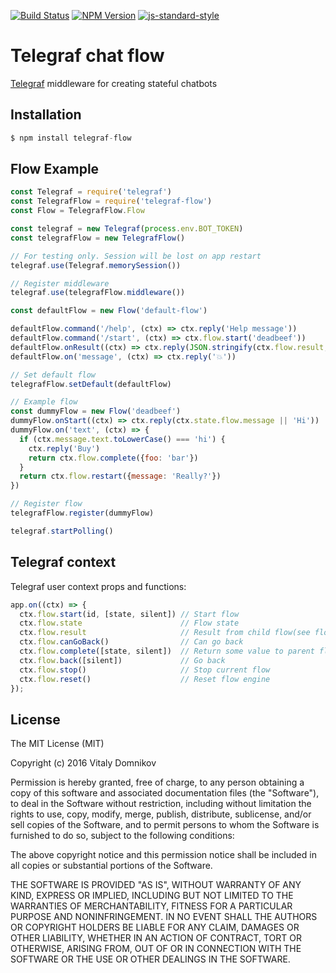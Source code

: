 [![Build Status](https://img.shields.io/travis/telegraf/telegraf-flow.svg?branch=master&style=flat-square)](https://travis-ci.org/telegraf/telegraf-flow)
[![NPM Version](https://img.shields.io/npm/v/telegraf-flow.svg?style=flat-square)](https://www.npmjs.com/package/telegraf-flow)
[![js-standard-style](https://img.shields.io/badge/code%20style-standard-brightgreen.svg?style=flat-square)](http://standardjs.com/)

# Telegraf chat flow

[Telegraf](https://github.com/telegraf/telegraf) middleware for creating stateful chatbots  

## Installation

```js
$ npm install telegraf-flow
```

## Flow Example
  
```js
const Telegraf = require('telegraf')
const TelegrafFlow = require('telegraf-flow')
const Flow = TelegrafFlow.Flow

const telegraf = new Telegraf(process.env.BOT_TOKEN)
const telegrafFlow = new TelegrafFlow()

// For testing only. Session will be lost on app restart
telegraf.use(Telegraf.memorySession())

// Register middleware
telegraf.use(telegrafFlow.middleware())

const defaultFlow = new Flow('default-flow')

defaultFlow.command('/help', (ctx) => ctx.reply('Help message'))
defaultFlow.command('/start', (ctx) => ctx.flow.start('deadbeef'))
defaultFlow.onResult((ctx) => ctx.reply(JSON.stringify(ctx.flow.result, null, 2)))
defaultFlow.on('message', (ctx) => ctx.reply('💥'))

// Set default flow
telegrafFlow.setDefault(defaultFlow)

// Example flow
const dummyFlow = new Flow('deadbeef')
dummyFlow.onStart((ctx) => ctx.reply(ctx.state.flow.message || 'Hi'))
dummyFlow.on('text', (ctx) => {
  if (ctx.message.text.toLowerCase() === 'hi') {
    ctx.reply('Buy')
    return ctx.flow.complete({foo: 'bar'})
  }
  return ctx.flow.restart({message: 'Really?'})
})

// Register flow
telegrafFlow.register(dummyFlow)

telegraf.startPolling()
```

## Telegraf context

Telegraf user context props and functions:

```js
app.on((ctx) => {
  ctx.flow.start(id, [state, silent]) // Start flow
  ctx.flow.state                      // Flow state
  ctx.flow.result                     // Result from child flow(see flow.onResult)
  ctx.flow.canGoBack()                // Can go back
  ctx.flow.complete([state, silent])  // Return some value to parent flow
  ctx.flow.back([silent])             // Go back
  ctx.flow.stop()                     // Stop current flow 
  ctx.flow.reset()                    // Reset flow engine
});
```

## License

The MIT License (MIT)

Copyright (c) 2016 Vitaly Domnikov

Permission is hereby granted, free of charge, to any person obtaining a copy
of this software and associated documentation files (the "Software"), to deal
in the Software without restriction, including without limitation the rights
to use, copy, modify, merge, publish, distribute, sublicense, and/or sell
copies of the Software, and to permit persons to whom the Software is
furnished to do so, subject to the following conditions:

The above copyright notice and this permission notice shall be included in all
copies or substantial portions of the Software.

THE SOFTWARE IS PROVIDED "AS IS", WITHOUT WARRANTY OF ANY KIND, EXPRESS OR
IMPLIED, INCLUDING BUT NOT LIMITED TO THE WARRANTIES OF MERCHANTABILITY,
FITNESS FOR A PARTICULAR PURPOSE AND NONINFRINGEMENT. IN NO EVENT SHALL THE
AUTHORS OR COPYRIGHT HOLDERS BE LIABLE FOR ANY CLAIM, DAMAGES OR OTHER
LIABILITY, WHETHER IN AN ACTION OF CONTRACT, TORT OR OTHERWISE, ARISING FROM,
OUT OF OR IN CONNECTION WITH THE SOFTWARE OR THE USE OR OTHER DEALINGS IN THE
SOFTWARE.

